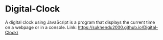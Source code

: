 # Digital-Clock
A digital clock using JavaScript is a program that displays the current time on a webpage or in a console.
Link: https://sukhendu2000.github.io/Digital-Clock/
